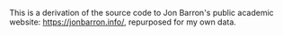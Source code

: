 This is a derivation of the source code to Jon Barron's public academic website: https://jonbarron.info/, repurposed for my own data.
